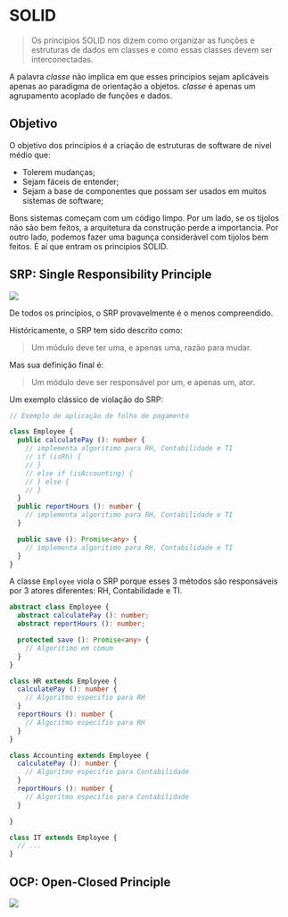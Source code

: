 # SOLID

> Os príncipios SOLID nos dizem como organizar as funções e estruturas de dados em classes e como essas classes devem ser interconectadas.

A palavra *classe* não implica em que esses principios sejam aplicáveis apenas ao paradigma de orientação a objetos. *classe* é apenas um agrupamento acoplado de funções e dados.

## Objetivo
O objetivo dos princípios é a criação de estruturas de software de nivel médio que:

- Tolerem mudanças;
- Sejam fáceis de entender;
- Sejam a base de componentes que possam ser usados em muitos sistemas de software;



Bons sistemas começam com um código limpo. Por um lado, se os tijolos não são bem feitos, a arquitetura da construção perde a importancia. Por outro lado, podemos fazer uma bagunça considerável com tijolos bem feitos. É aí que entram os principios SOLID.


## SRP: Single Responsibility Principle
<img src="https://miro.medium.com/max/700/1*2lOJXH438qRn_KJpwzxTFw.png"/>

De todos os princípios, o SRP provavelmente é o menos compreendido. 

Históricamente, o SRP tem sido descrito como:

> Um módulo deve ter uma, e apenas uma, razão para mudar.

Mas sua definição final é:

> Um módulo deve ser responsável por um, e apenas um, ator.

Um exemplo clássico de violação do SRP:

```typescript
// Exemplo de aplicação de folha de pagamento

class Employee {
  public calculatePay (): number {
    // implementa algoritimo para RH, Contabilidade e TI
    // if (isRh) {
    // }
    // else if (isAccounting) {
    // } else {
    // }
  }
  public reportHours (): number {
    // implementa algoritimo para RH, Contabilidade e TI
  }

  public save (): Promise<any> {
    // implementa algoritimo para RH, Contabilidade e TI
  }
}
```
A classe `Employee` viola o SRP porque esses 3 métodos são responsáveis por 3 atores diferentes: RH, Contabilidade e TI.

```typescript
abstract class Employee {
  abstract calculatePay (): number;
  abstract reportHours (): number;

  protected save (): Promise<any> {
    // Algoritimo em comum
  }
}

class HR extends Employee {
  calculatePay (): number {
    // Algoritmo especifio para RH
  }
  reportHours (): number {
    // Algoritmo especifio para RH
  }
}

class Accounting extends Employee {
  calculatePay (): number {
    // Algoritmo especifio para Contabilidade
  }
  reportHours (): number {
    // Algoritmo especifio para Contabilidade
  }

}

class IT extends Employee {
  // ...
}
```

## OCP: Open-Closed Principle
<img src="http://brendan.enrick.com/image.axd?picture=OpenClosedPrinciple_thumb.jpg"/>